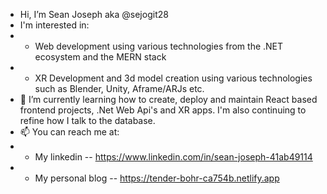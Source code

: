 -  Hi, I’m Sean Joseph aka @sejogit28
- I'm interested in:
- - Web development using various technologies from the .NET ecosystem and the MERN stack
- - XR Development and 3d model creation using various technologies such as Blender, Unity, Aframe/ARJs etc.
- 🌱 I’m currently learning how to create, deploy and maintain React based frontend projects, .Net Web Api's and XR apps. I'm also continuing to refine how I talk to the database.
- 📫 You can reach me at: 
- - My linkedin -- https://www.linkedin.com/in/sean-joseph-41ab49114
- - My personal blog -- https://tender-bohr-ca754b.netlify.app


<!---
sejogit28/sejogit28 is a ✨ special ✨ repository because its `README.md` (this file) appears on your GitHub profile.
You can click the Preview link to take a look at your changes.
--->
